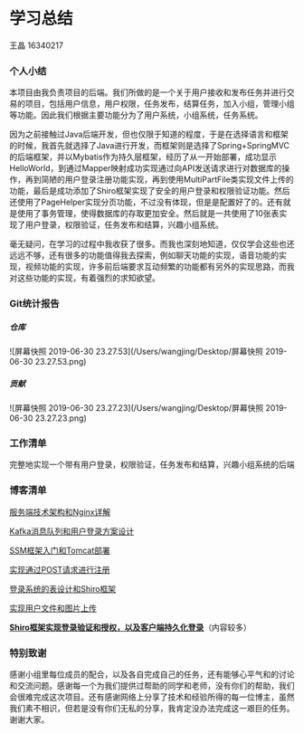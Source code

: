 # 学习总结

王晶 16340217

### 个人小结

本项目由我负责项目的后端。我们所做的是一个关于用户接收和发布任务并进行交易的项目，包括用户信息，用户权限，任务发布，结算任务，加入小组，管理小组等功能。因此我们根据主要功能分为了用户系统，小组系统，任务系统。

因为之前接触过Java后端开发，但也仅限于知道的程度，于是在选择语言和框架的时候，我首先就选择了Java进行开发，而框架则是选择了Spring+SpringMVC的后端框架，并以Mybatis作为持久层框架，经历了从一开始部署，成功显示HelloWorld，到通过Mapper映射成功实现通过向API发送请求进行对数据库的操作，再到简陋的用户登录注册功能实现，再到使用MultiPartFile类实现文件上传的功能，最后是成功添加了Shiro框架实现了安全的用户登录和权限验证功能。然后还使用了PageHelper实现分页功能，不过没有体现，但是是配置好了的。还有就是使用了事务管理，使得数据库的存取更加安全。然后就是一共使用了10张表实现了用户登录，权限验证，任务发布和结算，兴趣小组系统。

毫无疑问，在学习的过程中我收获了很多。而我也深刻地知道，仅仅学会这些也还远远不够，还有很多的功能值得我去探索，例如聊天功能的实现，语音功能的实现，视频功能的实现，许多前后端要求互动频繁的功能都有另外的实现思路，而我对这些功能的实现，有着强烈的求知欲望。



### Git统计报告

##### 仓库

![屏幕快照 2019-06-30 23.27.53](/Users/wangjing/Desktop/屏幕快照 2019-06-30 23.27.53.png)

##### 贡献

![屏幕快照 2019-06-30 23.27.23](/Users/wangjing/Desktop/屏幕快照 2019-06-30 23.27.23.png)



### 工作清单

完整地实现一个带有用户登录，权限验证，任务发布和结算，兴趣小组系统的后端



### 博客清单

[服务端技术架构和Nginx详解](http://lostking.cn/archives/32/)

[Kafka消息队列和用户登录方案设计](http://lostking.cn/archives/39/)

[SSM框架入门和Tomcat部署](http://lostking.cn/archives/45/)

[实现通过POST请求进行注册](http://lostking.cn/archives/54/)

[登录系统的表设计和Shiro框架](http://lostking.cn/archives/63/)

[实现用户文件和图片上传](http://lostking.cn/archives/110/)

**[Shiro框架实现登录验证和授权，以及客户端持久化登录](http://lostking.cn/archives/131/)**（内容较多）



### 特别致谢

感谢小组里每位成员的配合，以及各自完成自己的任务，还有能够心平气和的讨论和交流问题。感谢每一个为我们提供过帮助的同学和老师，没有你们的帮助，我们会很难完成这次项目。还有感谢网络上分享了技术和经验所得的每一位博主，虽然我们素不相识，但若是没有你们无私的分享，我肯定没办法完成这一艰巨的任务。谢谢大家。
